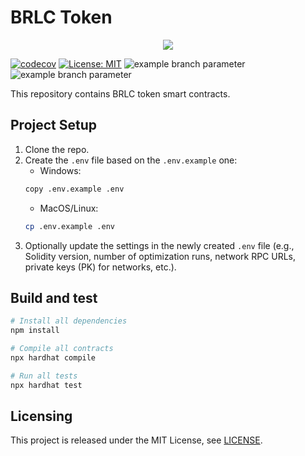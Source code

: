 # BRLC Token

<p align="center">
  <img src="./docs/media/brlc-cover.png">
</p>

[![codecov](https://codecov.io/github/cloudwalk/brlc-token/branch/main/graph/badge.svg)](https://codecov.io/github/cloudwalk/brlc-token)
[![License: MIT](https://img.shields.io/badge/License-MIT-yellow.svg)](https://opensource.org/licenses/MIT)
![example branch parameter](https://github.com/cloudwalk/brlc-token/actions/workflows/build.yml/badge.svg?branch=main)
![example branch parameter](https://github.com/cloudwalk/brlc-token/actions/workflows/test.yml/badge.svg?branch=main)

This repository contains BRLC token smart contracts.

## Project Setup
1. Clone the repo.
2. Create the `.env` file based on the `.env.example` one:
    * Windows:
    ```sh
    copy .env.example .env
    ```
    * MacOS/Linux:
    ```sh
    cp .env.example .env
    ```
3. Optionally update the settings in the newly created `.env` file (e.g., Solidity version, number of optimization runs, network RPC URLs, private keys (PK) for networks, etc.).

## Build and test

```sh
# Install all dependencies
npm install

# Compile all contracts
npx hardhat compile

# Run all tests
npx hardhat test
```

## Licensing

This project is released under the MIT License, see [LICENSE](./LICENSE).
